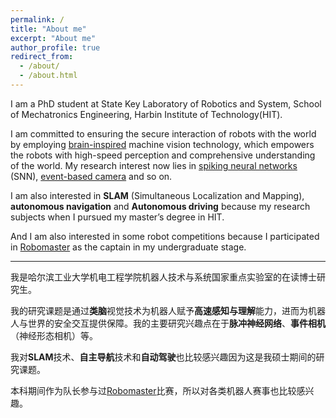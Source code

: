 ```yaml
---
permalink: /
title: "About me"
excerpt: "About me"
author_profile: true
redirect_from: 
  - /about/
  - /about.html
---
```


I am a PhD student at State Key Laboratory of Robotics and System, School of Mechatronics Engineering, Harbin Institute of Technology(HIT).

I am committed to ensuring the secure interaction of robots with the world by employing <u>brain-inspired</u> machine vision technology, which empowers the robots with high-speed perception and comprehensive understanding of the world. My research interest now lies in <u>spiking neural networks</u> (SNN), <u>event-based camera</u> and so on.

I am also interested in **SLAM** (Simultaneous Localization and Mapping), **autonomous navigation** and **Autonomous driving** because my research subjects when I pursued my master’s degree in HIT.

And I am also interested in some robot competitions because I participated in [Robomaster](https://www.robomaster.com/) as the captain in my undergraduate stage.

----

我是哈尔滨工业大学机电工程学院机器人技术与系统国家重点实验室的在读博士研究生。

我的研究课题是通过**类脑**视觉技术为机器人赋予**高速感知与理解**能力，进而为机器人与世界的安全交互提供保障。我的主要研究兴趣点在于**脉冲神经网络**、**事件相机**（神经形态相机）等。

我对**SLAM**技术、**自主导航**技术和**自动驾驶**也比较感兴趣因为这是我硕士期间的研究课题。

本科期间作为队长参与过[Robomaster](https://www.robomaster.com/)比赛，所以对各类机器人赛事也比较感兴趣。
